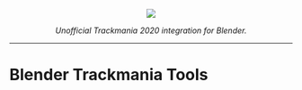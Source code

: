 <p align="center">
  <img src="https://ubistatic19-a.akamaihd.net/ubicomstatic/de-de/global/search-thumbnail/trackmania_search_362083.jpg"/>
  <p align="center"><em>Unofficial Trackmania 2020 integration for Blender.</em></p>
</p>

---

# Blender Trackmania Tools

